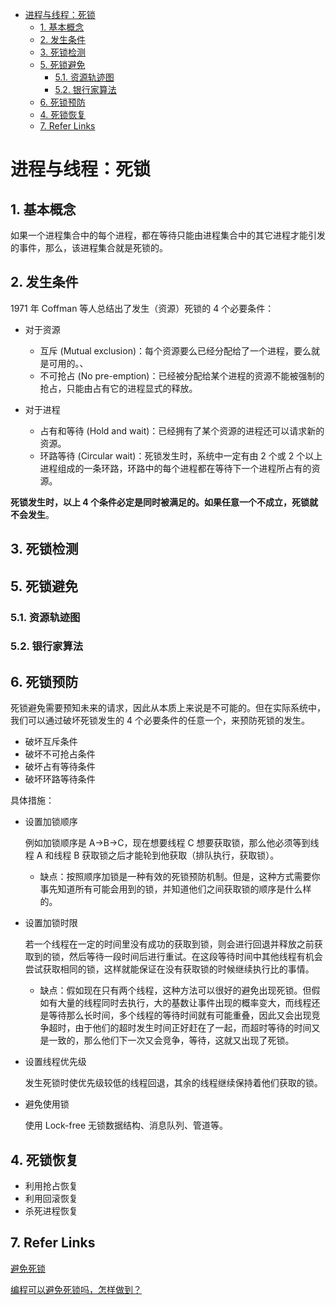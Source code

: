 - [进程与线程：死锁](#进程与线程死锁)
  - [1. 基本概念](#1-基本概念)
  - [2. 发生条件](#2-发生条件)
  - [3. 死锁检测](#3-死锁检测)
  - [5. 死锁避免](#5-死锁避免)
    - [5.1. 资源轨迹图](#51-资源轨迹图)
    - [5.2. 银行家算法](#52-银行家算法)
  - [6. 死锁预防](#6-死锁预防)
  - [4. 死锁恢复](#4-死锁恢复)
  - [7. Refer Links](#7-refer-links)

# 进程与线程：死锁

## 1. 基本概念

如果一个进程集合中的每个进程，都在等待只能由进程集合中的其它进程才能引发的事件，那么，该进程集合就是死锁的。

## 2. 发生条件

1971 年 Coffman 等人总结出了发生（资源）死锁的 4 个必要条件：
- 对于资源
  - 互斥 (Mutual exclusion)：每个资源要么已经分配给了一个进程，要么就是可用的。、
  - 不可抢占 (No pre-emption)：已经被分配给某个进程的资源不能被强制的抢占，只能由占有它的进程显式的释放。

- 对于进程
  - 占有和等待 (Hold and wait)：已经拥有了某个资源的进程还可以请求新的资源。
  - 环路等待 (Circular wait)：死锁发生时，系统中一定有由 2 个或 2 个以上进程组成的一条环路，环路中的每个进程都在等待下一个进程所占有的资源。 

**死锁发生时，以上 4 个条件必定是同时被满足的。如果任意一个不成立，死锁就不会发生**。

## 3. 死锁检测

## 5. 死锁避免

### 5.1. 资源轨迹图

### 5.2. 银行家算法

## 6. 死锁预防

死锁避免需要预知未来的请求，因此从本质上来说是不可能的。但在实际系统中，我们可以通过破坏死锁发生的 4 个必要条件的任意一个，来预防死锁的发生。
- 破坏互斥条件
- 破坏不可抢占条件
- 破坏占有等待条件
- 破坏环路等待条件

具体措施：
- 设置加锁顺序

  例如加锁顺序是 A->B->C，现在想要线程 C 想要获取锁，那么他必须等到线程 A 和线程 B 获取锁之后才能轮到他获取（排队执行，获取锁）。

  - 缺点：按照顺序加锁是一种有效的死锁预防机制。但是，这种方式需要你事先知道所有可能会用到的锁，并知道他们之间获取锁的顺序是什么样的。

- 设置加锁时限

  若一个线程在一定的时间里没有成功的获取到锁，则会进行回退并释放之前获取到的锁，然后等待一段时间后进行重试。在这段等待时间中其他线程有机会尝试获取相同的锁，这样就能保证在没有获取锁的时候继续执行比的事情。

  - 缺点：假如现在只有两个线程，这种方法可以很好的避免出现死锁。但假如有大量的线程同时去执行，大的基数让事件出现的概率变大，而线程还是等待那么长时间，多个线程的等待时间就有可能重叠，因此又会出现竞争超时，由于他们的超时发生时间正好赶在了一起，而超时等待的时间又是一致的，那么他们下一次又会竞争，等待，这就又出现了死锁。

- 设置线程优先级

  发生死锁时使优先级较低的线程回退，其余的线程继续保持着他们获取的锁。

- 避免使用锁

  使用 Lock-free 无锁数据结构、消息队列、管道等。

## 4. 死锁恢复

- 利用抢占恢复
- 利用回滚恢复
- 杀死进程恢复

## 7. Refer Links

[避免死锁](http://ifeve.com/deadlock-prevention/)

[编程可以避免死锁吗，怎样做到？](https://www.zhihu.com/question/29268623)